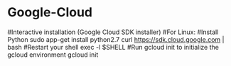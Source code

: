 # Google-Cloud

#Interactive installation (Google Cloud SDK installer)
#For Linux:
#Install Python
sudo app-get install python2.7
curl https://sdk.cloud.google.com | bash
#Restart your shell
exec -l $SHELL
#Run gcloud init to initialize the gcloud environment
gcloud init

